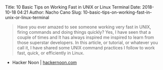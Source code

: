 Title: 10 Basic Tips on Working Fast in UNIX or Linux Terminal
Date: 2018-10-18 04:21
Author: Nacho Cano
Slug: 10-basic-tips-on-working-fast-in-unix-or-linux-terminal

> Have you ever amazed to see someone working very fast in UNIX, firing
> commands and doing things quickly? Yes, I have seen that a couple of times
> and It has always inspired me inspired to learn from those superstar
> developers. In this article, or tutorial, or whatever you call it, I have
> shared some UNIX command practices I follow to work fast, quick, or
> efficiently in Linux.

- Hacker Noon | [hackernoon.com][]

  [hackernoon.com]: https://hackernoon.com/10-basic-tips-on-working-fast-in-unix-or-linux-terminal-5746ae42d277
    "10 Basic Tips on Working Fast in UNIX or Linux Terminal"
